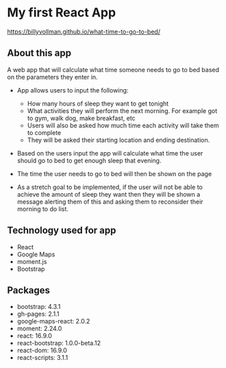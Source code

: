 # My first React App

https://billyvollman.github.io/what-time-to-go-to-bed/

## About this app

A web app that will calculate what time someone needs to go to bed based on the parameters they enter in.
* App allows users to input the following:
    - How many hours of sleep they want to get tonight
    - What activities they will perform the next morning.  For example got to gym, walk dog, make breakfast, etc
    - Users will also be asked how much time each activity will take them to complete
    - They will be asked their starting location and ending destination.

* Based on the users input the app will calculate what time the user should go to bed to get enough sleep that evening.
* The time the user needs to go to bed will then be shown on the page
* As a stretch goal to be implemented, if the user will not be able to achieve the amount of sleep they want then they will be shown a message alerting them of this and asking them to reconsider their morning to do list.

## Technology used for app
- React
- Google Maps
- moment.js
- Bootstrap

## Packages
- bootstrap: 4.3.1
- gh-pages: 2.1.1
- google-maps-react: 2.0.2
- moment: 2.24.0
- react: 16.9.0
- react-bootstrap: 1.0.0-beta.12
- react-dom: 16.9.0
- react-scripts: 3.1.1
